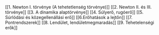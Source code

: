 [[1. Newton I. törvénye (A tehetetlenség törvénye)]]
[[2. Newton II. és III. törvénye]]
[[3. A dinamika alaptörvénye]]
[[4. Súlyerő, rugóerő]]
[[5. Súrlódási és közegellenállási erő]]
[[6.Erőhatások a lejtőn]]
[[7. Pontrendszerek]]
[[8. Lendület, lendületmegmaradás]]
[[9. Tehetelenségi erők]]




